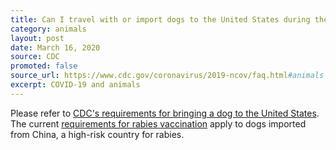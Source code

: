 ```yaml
---
title: Can I travel with or import dogs to the United States during the outbreak?
category: animals
layout: post
date: March 16, 2020
source: CDC
promoted: false
source_url: https://www.cdc.gov/coronavirus/2019-ncov/faq.html#animals
excerpt: COVID-19 and animals
---
```

 
Please refer to <a href="https://www.cdc.gov/importation/bringing-an-animal-into-the-united-states/index.html"> CDC's requirements for bringing a dog to the United States</a>. The current <a href="https://www.cdc.gov/importation/bringing-an-animal-into-the-united-states/rabies-vaccine.html">requirements for rabies vaccination</a> apply to dogs imported from China, a high-risk country for rabies.
